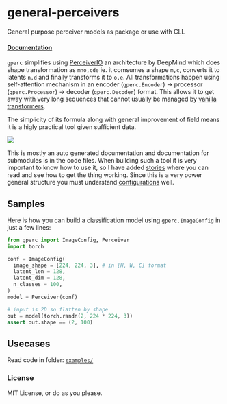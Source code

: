 # general-perceivers

General purpose perceiver models as package or use with CLI.

#### [Documentation](https://yashbonde.github.io/general-perceivers/)

`gperc` simplifies using [PerceiverIO](https://deepmind.com/research/open-source/perceiver-IO)
an architecture by DeepMind which does shape transformation as `mno,cde` ie. it comsumes a shape 
`m,c`, converts it to latents `n,d` and finally transforms it to `o,e`. All transformations happen
using self-attention mechanism in an encoder (`gperc.Encoder`) → processor (`gperc.Processor`) → 
decoder (`gperc.Decoder`) format. This allows it to get away with very long sequences that cannot
usually be managed by [vanilla transformers](https://arxiv.org/pdf/1706.03762.pdf).

The simplicity of its formula along with general improvement of field means it is a higly practical tool
given sufficient data.

<img src="https://miro.medium.com/max/1400/0*0QENq9YFSQcaWvwy.png">

This is mostly an auto generated documentation and documentation for submodules is in the code files.
When building such a tool it is very important to know how to use it, so I have added
[stories](https://yashbonde.github.io/general-perceivers/stories.html) where you can read and see how to get the thing working. Since this is a
very power general structure you must understand [configurations](https://yashbonde.github.io/general-perceivers/gperc.configs.html) well.

## Samples

Here is how you can build a classification model using `gperc.ImageConfig` in just a few lines:

```python
from gperc import ImageConfig, Perceiver
import torch

conf = ImageConfig(
  image_shape = [224, 224, 3], # in [H, W, C] format
  latent_len = 128,
  latent_dim = 128,
  n_classes = 100,
)
model = Perceiver(conf)

# input is 2D so flatten by shape
out = model(torch.randn(2, 224 * 224, 3))
assert out.shape == (2, 100)
```

## Usecases

Read code in folder: [`examples/`](./examples/)

### License

MIT License, or do as you please.
